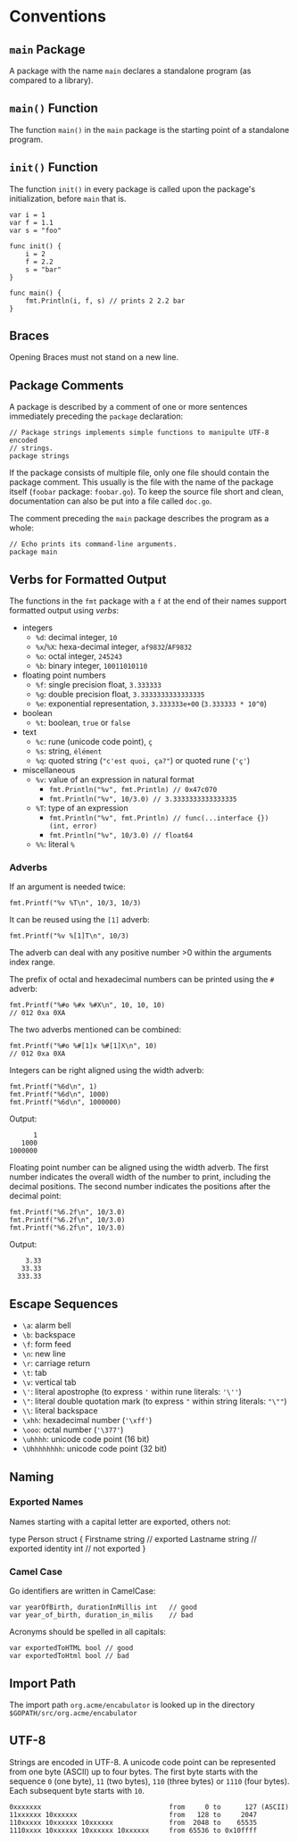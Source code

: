 # Conventions

## `main` Package

A package with the name `main` declares a standalone program (as
compared to a library).

## `main()` Function

The function `main()` in the `main` package is the starting point of a
standalone program.

## `init()` Function

The function `init()` in every package is called upon the package's
initialization, before `main` that is.

    var i = 1
    var f = 1.1
    var s = "foo"

    func init() {
        i = 2
        f = 2.2
        s = "bar"
    }

    func main() {
        fmt.Println(i, f, s) // prints 2 2.2 bar
    }

## Braces

Opening Braces must not stand on a new line.

## Package Comments

A package is described by a comment of one or more sentences immediately
preceding the `package` declaration:

    // Package strings implements simple functions to manipulte UTF-8 encoded
    // strings.
    package strings

If the package consists of multiple file, only one file should contain the
package comment. This usually is the file with the name of the package itself
(`foobar` package: `foobar.go`). To keep the source file short and clean,
documentation can also be put into a file called `doc.go`.

The comment preceding the `main` package describes the program as a whole:

    // Echo prints its command-line arguments.
    package main

## Verbs for Formatted Output

The functions in the `fmt` package with a `f` at the end of their names support
formatted output using _verbs_:

- integers
    - `%d`: decimal integer, `10`
    - `%x`/`%X`: hexa-decimal integer, `af9832`/`AF9832`
    - `%o`: octal integer, `245243`
    - `%b`: binary integer, `10011010110`
- floating point numbers
    - `%f`: single precision float, `3.333333`
    - `%g`: double precision float, `3.3333333333333335`
    - `%e`: exponential representation, `3.333333e+00` (`3.333333 * 10^0`)
- boolean
    - `%t`: boolean, `true` or `false`
- text
    - `%c`: rune (unicode code point), `ç`
    - `%s`: string, `élément`
    - `%q`: quoted string (`"c'est quoi, ça?"`) or quoted rune (`'ç'`)
- miscellaneous
    - `%v`: value of an expression in natural format
        - `fmt.Println("%v", fmt.Println) // 0x47c070`
        - `fmt.Println("%v", 10/3.0) // 3.3333333333333335`
    - `%T`: type of an expression
        - `fmt.Println("%v", fmt.Println) // func(...interface {}) (int, error)`
        - `fmt.Println("%v", 10/3.0) // float64`
    - `%%`: literal `%`

### Adverbs

If an argument is needed twice:

    fmt.Printf("%v %T\n", 10/3, 10/3)

It can be reused using the `[1]` adverb:

    fmt.Printf("%v %[1]T\n", 10/3)

The adverb can deal with any positive number >0 within the arguments index
range.

The prefix of octal and hexadecimal numbers can be printed using the `#` adverb:

    fmt.Printf("%#o %#x %#X\n", 10, 10, 10)
    // 012 0xa 0XA

The two adverbs mentioned can be combined:

    fmt.Printf("%#o %#[1]x %#[1]X\n", 10)
    // 012 0xa 0XA

Integers can be right aligned using the width adverb:

    fmt.Printf("%6d\n", 1)
    fmt.Printf("%6d\n", 1000)
    fmt.Printf("%6d\n", 1000000)

Output:

          1
       1000
    1000000

Floating point number can be aligned using the width adverb. The first number
indicates  the overall width of the number to print, including the decimal
positions. The second number indicates the positions after the decimal point:

    fmt.Printf("%6.2f\n", 10/3.0)
    fmt.Printf("%6.2f\n", 10/3.0)
    fmt.Printf("%6.2f\n", 10/3.0)

Output:

        3.33
       33.33
      333.33

## Escape Sequences

- `\a`: alarm bell
- `\b`: backspace
- `\f`: form feed
- `\n`: new line
- `\r`: carriage return
- `\t`: tab
- `\v`: vertical tab
- `\'`: literal apostrophe (to express `'` within rune literals: `'\''`)
- `\"`: literal double quotation mark (to express `"` within string literals:
  `"\""`)
- `\\`: literal backspace
- `\xhh`: hexadecimal number (`'\xff'`)
- `\ooo`: octal number (`'\377'`)
- `\uhhhh`: unicode code point (16 bit)
- `\Uhhhhhhhh`: unicode code point (32 bit)

## Naming

### Exported Names

Names starting with a capital letter are exported, others not:

type Person struct {
    Firstname   string  // exported
    Lastname    string  // exported
    identity    int     // not exported
}

### Camel Case

Go identifiers are written in CamelCase:

    var yearOfBirth, durationInMillis int   // good
    var year_of_birth, duration_in_milis    // bad

Acronyms should be spelled in all capitals:

    var exportedToHTML bool // good
    var exportedToHtml bool // bad

## Import Path

The import path `org.acme/encabulator` is looked up in the directory
`$GOPATH/src/org.acme/encabulator`

## UTF-8

Strings are encoded in UTF-8. A unicode code point can be represented from one
byte (ASCII) up to four bytes. The first byte starts with the sequence `0` (one
byte), `11` (two bytes), `110` (three bytes) or `1110` (four bytes). Each
subsequent byte starts with `10`.

    0xxxxxxx                                from     0 to      127 (ASCII)
    11xxxxxx 10xxxxxx                       from   128 to     2047
    110xxxxx 10xxxxxx 10xxxxxx              from  2048 to    65535
    1110xxxx 10xxxxxx 10xxxxxx 10xxxxxx     from 65536 to 0x10ffff
